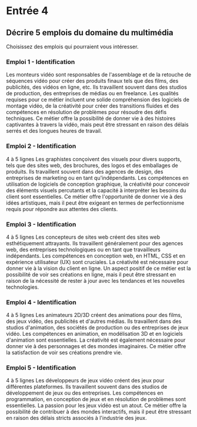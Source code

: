 # Entrée 4
## Décrire 5 emplois du domaine du multimédia
Choisissez des emplois qui pourraient vous intéresser. 

### Emploi 1 - Identification
Les monteurs vidéo sont responsables de l'assemblage et de la retouche de séquences vidéo pour créer des produits finaux tels que des films, des publicités, des vidéos en ligne, etc. Ils travaillent souvent dans des studios de production, des entreprises de médias ou en freelance. Les qualités requises pour ce métier incluent une solide compréhension des logiciels de montage vidéo, de la créativité pour créer des transitions fluides et des compétences en résolution de problèmes pour résoudre des défis techniques. Ce métier offre la possibilité de donner vie à des histoires captivantes à travers la vidéo, mais peut être stressant en raison des délais serrés et des longues heures de travail.

### Emploi 2 - Identification
4 à 5 lignes
Les graphistes conçoivent des visuels pour divers supports, tels que des sites web, des brochures, des logos et des emballages de produits. Ils travaillent souvent dans des agences de design, des entreprises de marketing ou en tant qu'indépendants. Les compétences en utilisation de logiciels de conception graphique, la créativité pour concevoir des éléments visuels percutants et la capacité à interpréter les besoins du client sont essentielles. Ce métier offre l'opportunité de donner vie à des idées artistiques, mais il peut être exigeant en termes de perfectionnisme requis pour répondre aux attentes des clients.
### Emploi 3 - Identification
4 à 5 lignes 
Les concepteurs de sites web créent des sites web esthétiquement attrayants. Ils travaillent généralement pour des agences web, des entreprises technologiques ou en tant que travailleurs indépendants. Les compétences en conception web, en HTML, CSS et en expérience utilisateur (UX) sont cruciales. La créativité est nécessaire pour donner vie à la vision du client en ligne. Un aspect positif de ce métier est la possibilité de voir ses créations en ligne, mais il peut être stressant en raison de la nécessité de rester à jour avec les tendances et les nouvelles technologies.
### Emploi 4 - Identification
4 à 5 lignes
Les animateurs 2D/3D créent des animations pour des films, des jeux vidéo, des publicités et d'autres médias. Ils travaillent dans des studios d'animation, des sociétés de production ou des entreprises de jeux vidéo. Les compétences en animation, en modélisation 3D et en logiciels d'animation sont essentielles. La créativité est également nécessaire pour donner vie à des personnages et des mondes imaginaires. Ce métier offre la satisfaction de voir ses créations prendre vie.
### Emploi 5 - Identification
4 à 5 lignes
Les développeurs de jeux vidéo créent des jeux pour différentes plateformes. Ils travaillent souvent dans des studios de développement de jeux ou des entreprises. Les compétences en programmation, en conception de jeux et en résolution de problèmes sont essentielles. La passion pour les jeux vidéo est un atout. Ce métier offre la possibilité de contribuer à des mondes interactifs, mais il peut être stressant en raison des délais stricts associés à l'industrie des jeux.

